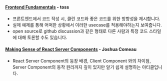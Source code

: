 #### [Frontend Fundamentals](https://frontend-fundamentals.com/) - toss

- 프론트엔드에서 코드 작성 시, 클린 코드와 좋은 코드를 위한 방향성을 제시합니다.
- 실제 예제를 통해 어떠한 상황에서 이러한 usecase를 적용해야하는지 보여줍니다.
- open source로 github discussion과 같은 형태로 다른 사람과 특정 코드 스타일에 대해 토론할 수도 있습니다.

#### [Making Sense of React Server Components](https://www.joshwcomeau.com/react/server-components/) - Joshua Comeau

- React Server Component의 등장 배경, Client Component 와의 차이점, Server Component의 동작 원리까지 깊이 있지만 알기 쉽게 설명하는 아티클입니다.
